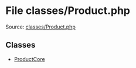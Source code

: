 File classes/Product.php
=========

Source: [classes/Product.php](https://github.com/PrestaShop/PrestaShop/blob/1.5.6.1/classes/Product.php)


Classes
-------

* [ProductCore](class.ProductCore.md)

